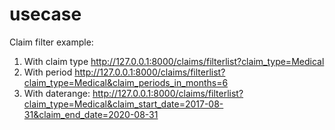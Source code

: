 # usecase

Claim filter example:
1. With claim type
http://127.0.0.1:8000/claims/filterlist?claim_type=Medical
2. With period
http://127.0.0.1:8000/claims/filterlist?claim_type=Medical&claim_periods_in_months=6
3. With daterange:
http://127.0.0.1:8000/claims/filterlist?claim_type=Medical&claim_start_date=2017-08-31&claim_end_date=2020-08-31
